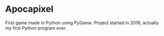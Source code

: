 # Apocapixel
First game made in Python using PyGame. Project started in 2019, actually my first Python program ever.
